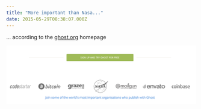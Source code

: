 ```yaml
---
title: "More important than Nasa..."
date: 2015-05-29T08:38:07.000Z
---
```


... according to the [ghost.org](http://ghost.org) homepage

![Screenshot of ghost.org footer](/content/images/2015/05/pasted_image_at_2015_05_29_10_25_am.png)
